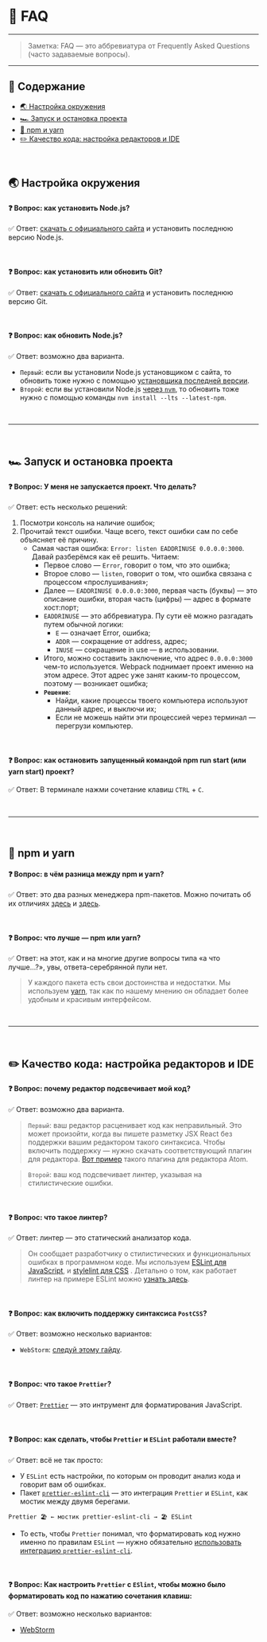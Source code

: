 # 🤔 FAQ

---

> Заметка: FAQ — это аббревиатура от Frequently Asked Questions (часто задаваемые вопросы).

---

## 📜 Содержание

-   [🌏 Настройка окружения](#-Настройка-окружения)
-   [🏎 Запуск и остановка проекта](#-Запуск-и-остановка-проекта)
-   [🥊 npm и yarn](#-npm-и-yarn)
-   [✏️ Качество кода: настройка редакторов и IDE](#️-Качество-кода-настройка-редакторов-и-ide)

<br>

## 🌏 Настройка окружения

#### ❓ Вопрос: как установить Node.js?
✅ Ответ: [скачать с официального сайта](https://nodejs.org/en/) и установить последнюю версию Node.js.

<br>

#### ❓ Вопрос: как установить или обновить Git?
✅ Ответ: [скачать с официального сайта](https://git-scm.com/download/) и установить последнюю версию Git.

<br>

#### ❓ Вопрос: как обновить Node.js?
✅ Ответ: возможно два варианта.
+ `Первый`: если вы установили Node.js установщиком с сайта, то обновить тоже нужно с помощью [установщика последней версии](https://nodejs.org/en/).
+ `Второй`: если вы установили Node.js [через `nvm`](https://github.com/creationix/nvm), то обновить тоже нужно с помощью команды `nvm install --lts --latest-npm`.

<br>

---

<br>

## 🏎 Запуск и остановка проекта

#### ❓ Вопрос: У меня не запускается проект. Что делать?
✅ Ответ: есть несколько решений:

1. Посмотри консоль на наличие ошибок;
2. Прочитай текст ошибки. Чаще всего, текст ошибки сам по себе объясняет её причину.
    + Самая частая ошибка: `Error: listen EADDRINUSE 0.0.0.0:3000`. Давай разберёмся как её решить. Читаем:
        + Первое слово — `Error`, говорит о том, что это ошибка;
        + Второе слово — `listen`, говорит о том, что ошибка связана с процессом «прослушивания»;
        + Далее — `EADDRINUSE 0.0.0.0:3000`, первая часть (буквы) — это описание ошибки, вторая часть (цифры) — адрес в формате хост:порт;
        + `EADDRINUSE` — это аббревиатура. Пу сути её можно разгадать путем обычной логики:
            + `E` — означает Error, ошибка;
            + `ADDR` — сокращение от address, адрес;
            + `INUSE` — сокращение in use — в использовании.
        + Итого, можно составить заключение, что адрес `0.0.0.0:3000` чем-то используется. Webpack поднимает проект именно на этом адресе. Этот адрес уже занят каким-то процессом, поэтому — возникает ошибка;
        + **`Решение`**:
            + Найди, какие процессы твоего компьютера используют данный адрес, и выключи их;
            + Если не можешь найти эти процессией через терминал — перегрузи компьютер.

<br>

#### ❓ Вопрос: как остановить запущенный командой npm run start (или yarn start) проект?
✅ Ответ: В терминале нажми сочетание клавиш `CTRL` + `C`.

<br>

---

<br>

## 🥊 npm и yarn

#### ❓ Вопрос: в чём разница между npm и yarn?
✅ Ответ: это два разных менеджера npm-пакетов. Можно почитать об их отличиях [здесь](https://ua-blog.com/npm-vs-yarn-%D0%BA%D0%B0%D0%BA%D0%BE%D0%B9-%D0%BC%D0%B5%D0%BD%D0%B5%D0%B4%D0%B6%D0%B5%D1%80-%D0%BF%D0%B0%D0%BA%D0%B5%D1%82%D0%BE%D0%B2-%D1%81%D1%82%D0%BE%D0%B8%D1%82-%D0%B8%D1%81%D0%BF%D0%BE%D0%BB/) и [здесь](https://blog.risingstack.com/yarn-vs-npm-node-js-package-managers/).

<br>

#### ❓ Вопрос: что лучше — npm или yarn?
✅ Ответ: на этот, как и на многие другие вопросы типа «а что лучше...?», увы, ответа-серебрянной пули нет.
> У каждого пакета есть свои достоинства и недостатки. Мы используем [yarn](https://yarnpkg.com/en/docs), так как по нашему мнению он обладает более удобным и красивым интерфейсом.

<br>

---

<br>

## ✏️ Качество кода: настройка редакторов и IDE

#### ❓ Вопрос: почему редактор подсвечивает мой код?
✅ Ответ: возможно два варианта.
> `Первый`: ваш редактор расценивает код как неправильный. Это может произойти, когда вы пишете разметку JSX React без поддержки вашим редактором такого синтаксиса. Чтобы включить поддержку — нужно скачать соответствующий плагин для редактора. [Вот пример](https://atom.io/packages/language-babel) такого плагина для редактора Atom.

> `Второй`: ваш код подсвечивает линтер, указывая на стилистические ошибки.

<br>

#### ❓ Вопрос: что такое линтер?
✅ Ответ: линтер — это статический анализатор кода.
> Он сообщает разработчику о стилистических и функциональных ошибках в программном коде. Мы используем [ESLint для JavaScript](https://eslint.org/), и [stylelint для CSS](https://stylelint.io/) . Детально о том, как работает линтер на примере ESLint можно [узнать здесь](https://www.youtube.com/watch?v=hppJw2REb8g).

<br>

#### ❓ Вопрос: как включить поддержку синтаксиса `PostCSS`?
✅ Ответ: возможно несколько вариантов:
+ `WebStorm`: [следуй этому гайду](https://plugins.jetbrains.com/plugin/8578-postcss-support).

<br>

#### ❓ Вопрос: что такое `Prettier`? 
✅ Ответ: [`Prettier`](https://prettier.io/) — это интрумент для форматирования JavaScript.

<br>

#### ❓ Вопрос: как сделать, чтобы `Prettier` и `ESLint` работали вместе?
✅ Ответ: всё не так просто:
+ У `ESLint` есть настройки, по которым он проводит анализ кода и говорит вам об ошибках.
+ Пакет [`prettier-eslint-cli`](https://github.com/prettier/prettier-eslint-cli) — это интеграция `Prettier` и `ESLint`, как мостик между двумя берегами.

```
Prettier 🏖 ← мостик prettier-eslint-cli → 🏖 ESLint
```

+ То есть, чтобы `Prettier` понимал, что форматировать код нужно именно по правилам `ESLint` — нужно обязательно [использовать интеграцию `prettier-eslint-cli`](https://github.com/prettier/prettier-eslint-cli#installation).

<br>

#### ❓ Вопрос: Как настроить `Prettier` с `ESlint`, чтобы можно было форматировать код по нажатию сочетания клавиш:
✅ Ответ: возможно несколько вариантов:
+ [WebStorm](https://prettier.io/docs/en/webstorm.html#using-prettier-with-eslint)
